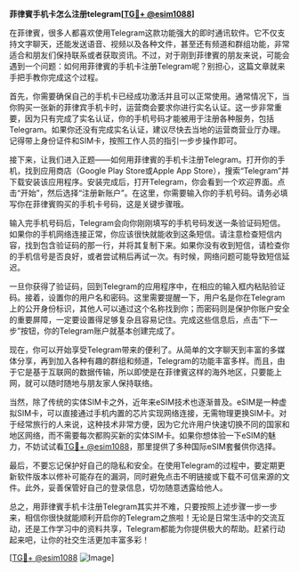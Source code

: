 **菲律賓手机卡怎么注册telegram[[TG💪+ @esim1088](https://t.me/s/esim1088)]**

在菲律賓，很多人都喜欢使用Telegram这款功能强大的即时通讯软件。它不仅支持文字聊天，还能发送语音、视频以及各种文件，甚至还有频道和群组功能，非常适合和朋友们保持联系或者获取资讯。不过，对于刚到菲律賓的朋友来说，可能会遇到一个问题：如何用菲律賓的手机卡注册Telegram呢？别担心，这篇文章就来手把手教你完成这个过程。

首先，你需要确保自己的手机卡已经成功激活并且可以正常使用。通常情况下，当你购买一张新的菲律宾手机卡时，运营商会要求你进行实名认证。这一步非常重要，因为只有完成了实名认证，你的手机号码才能被用于注册各种服务，包括Telegram。如果你还没有完成实名认证，建议尽快去当地的运营商营业厅办理。记得带上身份证件和SIM卡，按照工作人员的指引一步步操作即可。

接下来，让我们进入正题——如何用菲律賓的手机卡注册Telegram。打开你的手机，找到应用商店（Google Play Store或Apple App Store），搜索“Telegram”并下载安装该应用程序。安装完成后，打开Telegram，你会看到一个欢迎界面。点击“开始”，然后选择“注册新账户”。在这里，你需要输入你的手机号码。请务必填写你在菲律賓购买的手机卡号码，这是关键步骤哦。

输入完手机号码后，Telegram会向你刚刚填写的手机号码发送一条验证码短信。如果你的手机网络连接正常，你应该很快就能收到这条短信。请注意检查短信内容，找到包含验证码的那一行，并将其复制下来。如果你没有收到短信，请检查你的手机信号是否良好，或者尝试稍后再试一次。有时候，网络问题可能导致短信延迟。

一旦你获得了验证码，回到Telegram的应用程序中，在相应的输入框内粘贴验证码。接着，设置你的用户名和密码。这里需要提醒一下，用户名是你在Telegram上的公开身份标识，其他人可以通过这个名称找到你；而密码则是保护你账户安全的重要屏障，一定要设置得足够复杂且容易记住。完成这些信息后，点击“下一步”按钮，你的Telegram账户就基本创建完成了。

现在，你可以开始享受Telegram带来的便利了。从简单的文字聊天到丰富的多媒体分享，再到加入各种有趣的群组和频道，Telegram的功能丰富多样。而且，由于它是基于互联网的数据传输，所以即使是在菲律賓这样的海外地区，只要能上网，就可以随时随地与朋友家人保持联络。

当然，除了传统的实体SIM卡之外，近年来eSIM技术也逐渐普及。eSIM是一种虚拟SIM卡，可以直接通过手机内置的芯片实现网络连接，无需物理更换SIM卡。对于经常旅行的人来说，这种技术非常方便，因为它允许用户快速切换不同的国家和地区网络，而不需要每次都购买新的实体SIM卡。如果你想体验一下eSIM的魅力，不妨试试看[TG💪+ @esim1088](https://t.me/s/esim1088)，那里提供了多种国际eSIM套餐供你选择。

最后，不要忘记保护好自己的隐私和安全。在使用Telegram的过程中，要定期更新软件版本以修补可能存在的漏洞，同时避免点击不明链接或下载不可信来源的文件。此外，妥善保管好自己的登录信息，切勿随意透露给他人。

总之，用菲律賓手机卡注册Telegram其实并不难，只要按照上述步骤一步一步来，相信你很快就能顺利开启你的Telegram之旅啦！无论是日常生活中的交流互动，还是工作学习中的资料共享，Telegram都能为你提供极大的帮助。赶紧行动起来吧，让你的社交生活更加丰富多彩！

[[TG💪+ @esim1088](https://t.me/s/esim1088) ![Image](https://i.postimg.cc/4NQfJmqS/Snipaste-2025-05-13-00-14-12.png)]